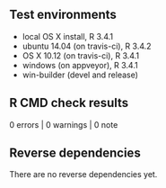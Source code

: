 ## Test environments
* local OS X install, R 3.4.1
* ubuntu 14.04 (on travis-ci), R 3.4.2
* OS X 10.12 (on travis-ci), R 3.4.1
* windows (on appveyor), R 3.4.1
* win-builder (devel and release)

## R CMD check results

0 errors | 0 warnings | 0 note

## Reverse dependencies

There are no reverse dependencies yet.

